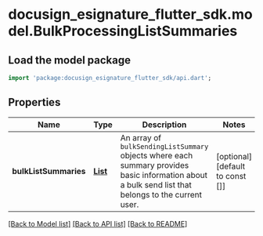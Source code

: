 # docusign_esignature_flutter_sdk.model.BulkProcessingListSummaries

## Load the model package
```dart
import 'package:docusign_esignature_flutter_sdk/api.dart';
```

## Properties
Name | Type | Description | Notes
------------ | ------------- | ------------- | -------------
**bulkListSummaries** | [**List<BulkProcessingListSummary>**](BulkProcessingListSummary.md) | An array of `bulkSendingListSummary` objects where each summary provides basic information about a bulk send list that belongs to the current user. | [optional] [default to const []]

[[Back to Model list]](../README.md#documentation-for-models) [[Back to API list]](../README.md#documentation-for-api-endpoints) [[Back to README]](../README.md)


